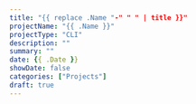 ```yaml
---
title: "{{ replace .Name "-" " " | title }}"
projectName: "{{ .Name }}"
projectType: "CLI"
description: ""
summary: ""
date: {{ .Date }}
showDate: false
categories: ["Projects"]
draft: true
---
```

